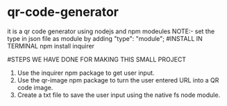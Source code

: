 # qr-code-generator
it is a qr code generator using nodejs and npm modeules
NOTE:- set the type in json file as module by adding "type": "module";
#INSTALL IN TERMINAL
npm install inquirer


#STEPS WE HAVE DONE FOR MAKING THIS SMALL PROJECT
1. Use the inquirer npm package to get user input.
2. Use the qr-image npm package to turn the user entered URL into a QR code image.
3. Create a txt file to save the user input using the native fs node module.
